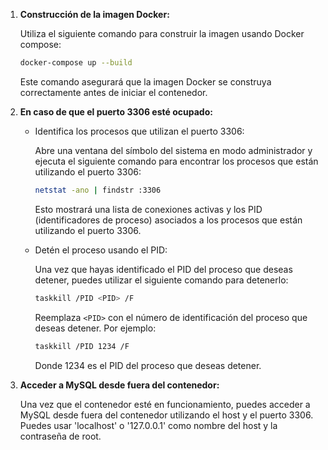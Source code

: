 
1. **Construcción de la imagen Docker:**

   Utiliza el siguiente comando para construir la imagen usando Docker compose:

   ```bash
   docker-compose up --build
   ```

   Este comando asegurará que la imagen Docker se construya correctamente antes de iniciar el contenedor.
   
2. **En caso de que el puerto 3306 esté ocupado:**

    - Identifica los procesos que utilizan el puerto 3306:

      Abre una ventana del símbolo del sistema en modo administrador y ejecuta el siguiente comando para encontrar los procesos que están utilizando el puerto 3306:

      ```bash
      netstat -ano | findstr :3306
      ```

      Esto mostrará una lista de conexiones activas y los PID (identificadores de proceso) asociados a los procesos que están utilizando el puerto 3306.

    - Detén el proceso usando el PID:

      Una vez que hayas identificado el PID del proceso que deseas detener, puedes utilizar el siguiente comando para detenerlo:

      ```bash
      taskkill /PID <PID> /F
      ```

      Reemplaza `<PID>` con el número de identificación del proceso que deseas detener. Por ejemplo:

      ```bash
      taskkill /PID 1234 /F
      ```

      Donde 1234 es el PID del proceso que deseas detener.

2. **Acceder a MySQL desde fuera del contenedor:**

   Una vez que el contenedor esté en funcionamiento, puedes acceder a MySQL desde fuera del contenedor utilizando el host y el puerto 3306. Puedes usar 'localhost' o '127.0.0.1' como nombre del host y la contraseña de root.
